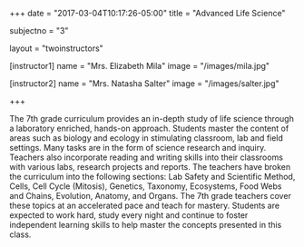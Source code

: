 +++
date = "2017-03-04T10:17:26-05:00"
title = "Advanced Life Science"

subjectno = "3"

layout = "twoinstructors"

[instructor1]
name = "Mrs. Elizabeth Mila"
image = "/images/mila.jpg"

[instructor2]
name = "Mrs. Natasha Salter"
image = "/images/salter.jpg"

+++

The 7th grade curriculum provides an in-depth study of life science through a laboratory enriched, hands-on approach. Students master the content of areas such as biology and ecology in stimulating classroom, lab and field settings. Many tasks are in the form of science research and inquiry. Teachers also incorporate reading and writing skills into their classrooms with various labs, research projects and reports. The teachers have broken the curriculum into the following sections: Lab Safety and Scientific Method, Cells, Cell Cycle (Mitosis), Genetics, Taxonomy, Ecosystems, Food Webs and Chains, Evolution, Anatomy, and Organs. The 7th grade teachers cover these topics at an accelerated pace and teach for mastery. Students are expected to work hard, study every night and continue to foster independent learning skills to help master the concepts presented in this class.
